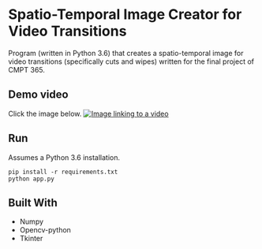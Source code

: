 # Spatio-Temporal Image Creator for Video Transitions

Program (written in Python 3.6) that creates a spatio-temporal image for video transitions (specifically cuts and wipes) written for the final project of CMPT 365.

## Demo video
Click the image below.
[![Image linking to a video](http://img.youtube.com/vi/qlzXgPp19zE/0.jpg)](http://www.youtube.com/watch?v=qlzXgPp19zE "Click to be redirected!")


## Run
Assumes a Python 3.6 installation.
```
pip install -r requirements.txt
python app.py
```

## Built With
* Numpy
* Opencv-python
* Tkinter
